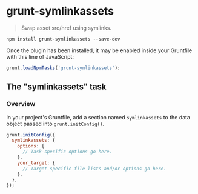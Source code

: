 # grunt-symlinkassets

> Swap asset src/href using symlinks.


```shell
npm install grunt-symlinkassets --save-dev
```

Once the plugin has been installed, it may be enabled inside your Gruntfile with this line of JavaScript:

```js
grunt.loadNpmTasks('grunt-symlinkassets');
```

## The "symlinkassets" task

### Overview
In your project's Gruntfile, add a section named `symlinkassets` to the data object passed into `grunt.initConfig()`.

```js
grunt.initConfig({
  symlinkassets: {
    options: {
      // Task-specific options go here.
    },
    your_target: {
      // Target-specific file lists and/or options go here.
    },
  },
});
```
